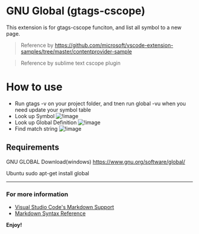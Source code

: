 # GNU Global (gtags-cscope)
This extension is for gtags-cscope funciton, and list all symbol to a new page.
> Reference by https://github.com/microsoft/vscode-extension-samples/tree/master/contentprovider-sample

> Reference by sublime text cscope plugin

# How to use

- Run gtags -v on your project folder, and tnen run global -vu when you need update your symbol table
- Look up Symbol
![!image](https://github.com/ianhsutw/GlobalSymbolScope/tree/master/images/lookupsymbol.gif)
- Look up Global Definition
![!image](https://github.com/ianhsutw/GlobalSymbolScope/tree/master/images/lookupglobaldefinition.gif)
- Find match string
![!image](https://github.com/ianhsutw/GlobalSymbolScope/tree/master/images/findtextstring.gif)

## Requirements

GNU GLOBAL Download(windows)
https://www.gnu.org/software/global/

Ubuntu sudo apt-get install global
___

### For more information

* [Visual Studio Code's Markdown Support](http://code.visualstudio.com/docs/languages/markdown)
* [Markdown Syntax Reference](https://help.github.com/articles/markdown-basics/)

**Enjoy!**
